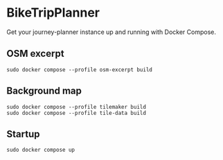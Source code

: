 # BikeTripPlanner

Get your journey-planner instance up and running with Docker Compose.

## OSM excerpt

```shell
sudo docker compose --profile osm-excerpt build
```

## Background map

```shell
sudo docker compose --profile tilemaker build
sudo docker compose --profile tile-data build
```

## Startup

```shell
sudo docker compose up
```
